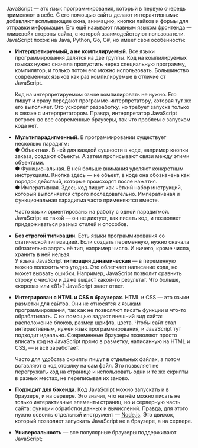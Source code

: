 
JavaScript — это язык программирования, который в первую очередь применяют в вебе. С его помощью сайты делают интерактивными: добавляют всплывающие окна, анимацию, кнопки лайков и формы для отправки информации. Его ещё называют главным языком фронтенда — «лицевой» стороны сайта, с которой взаимодействуют пользователи.  
JavaScript похож на Java, Python, Go, C#, но имеет свои особенности:

- **Интерпретируемый, а не компилируемый.** Все языки программирования делятся на две группы. Код на компилируемых языках нужно сначала пропустить через специальную программу, компилятор, и только потом его можно использовать. Большинство современных языков как раз компилируемые в отличие от JavaScript.  
      
    Код на интерпретируемом языке компилировать не нужно. Его пишут и сразу передают программе-интерпретатору, которая тут же его выполняет. Это ускоряет разработку, но требует запуска только в связке с интерпретатором. Правда, интерпретатор JavaScript встроен во все современные браузеры, так что проблем с запуском кода нет.
    
- **Мультипарадигменный**. В программировании существует несколько парадигм:  
    ● Объектная. В ней для каждой сущности в коде, например кнопки заказа, создают объекты. А затем прописывают связи между этими объектами.  
    ● Функциональная. В ней больше внимания уделяют конкретным инструкциям. Кнопка здесь — не объект, в коде она обозначена как порядок действий, которые происходят после нажатия.  
    ● Императивная. Здесь код пишут как чёткий набор инструкций, который выполняется строго последовательно. Императивная и функциональная парадигма часто применяются вместе.  
      
    Часто языки ориентированы на работу с одной парадигмой. JavaScript не такой — он не диктует, как писать код, и позволяет придерживаться разных стилей и способов.  
    
- **Без строгой типизации**. Есть языки программирования со статической типизацией. Если создать переменную, нужно сначала обязательно задать её тип, например число. И ничего, кроме числа, хранить в ней нельзя.  
    У языка JavaScript **типизация динамическая** — в переменную можно положить что угодно. Это облегчает написание кода, но может вызвать ошибки. Например, JavaScript позволит сравнить строку с числом и даже выдаст какой-то результат. Что больше, «корова» или «81»? JavaScript знает ответ.
    
- **Интегрирован с HTML и CSS в браузерах**. HTML и CSS — это языки разметки для сайтов. Они не относятся к языкам программирования, так как не позволяют писать функции и что-то обрабатывать. С их помощью задают внешний вид сайта: расположение блоков, размер шрифта, цвета. Чтобы сайт стал интерактивным, нужен язык программирования, и JavaScript тут подходит идеально. Современные браузеры позволяют просто вписать код на JavaScript прямо в разметку, написанную на HTML и CSS, — и всё заработает.  
      
    Часто для удобства скрипты пишут в отдельных файлах, а потом вставляют в код отсылку на сам файл. Это позволяет не перегружать код на странице и использовать одни и те же скрипты в разных местах, не переписывая их заново.  
    
- **Подходит для бэкенда**. Код JavaScript можно запускать и в браузере, и на сервере. Это значит, что на нём можно писать не только интерактивные элементы страниц, но и серверную часть сайта: функции обработки данных и вычислений. Правда, для этого нужно освоить отдельный инструмент — [Node.js](https://dzen.ru/away?to=https%3A%2F%2Fskillbox.ru%2Fmedia%2Fcode%2Fkak-parsit-sayty-i-materialy-smi-s-pomoshchyu-javascript-i-nodejs%2F). Это движок, который позволяет запускать JavaScript не в браузере, а на сервере.  
    
- **Универсальность** — все популярные браузеры поддерживают JavaScript;